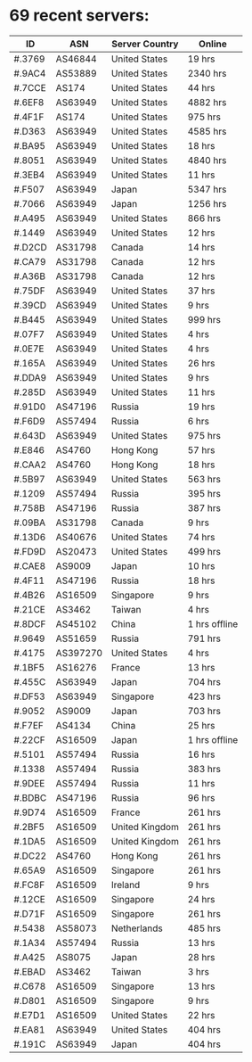 # 69 recent servers:

| ID | ASN | Server Country | Online |
| ------ | ------ | ------ | ------ |
| #.3769 | AS46844 | United States | 19 hrs |
| #.9AC4 | AS53889 | United States | 2340 hrs |
| #.7CCE | AS174 | United States | 44 hrs |
| #.6EF8 | AS63949 | United States | 4882 hrs |
| #.4F1F | AS174 | United States | 975 hrs |
| #.D363 | AS63949 | United States | 4585 hrs |
| #.BA95 | AS63949 | United States | 18 hrs |
| #.8051 | AS63949 | United States | 4840 hrs |
| #.3EB4 | AS63949 | United States | 11 hrs |
| #.F507 | AS63949 | Japan | 5347 hrs |
| #.7066 | AS63949 | Japan | 1256 hrs |
| #.A495 | AS63949 | United States | 866 hrs |
| #.1449 | AS63949 | United States | 12 hrs |
| #.D2CD | AS31798 | Canada | 14 hrs |
| #.CA79 | AS31798 | Canada | 12 hrs |
| #.A36B | AS31798 | Canada | 12 hrs |
| #.75DF | AS63949 | United States | 37 hrs |
| #.39CD | AS63949 | United States | 9 hrs |
| #.B445 | AS63949 | United States | 999 hrs |
| #.07F7 | AS63949 | United States | 4 hrs |
| #.0E7E | AS63949 | United States | 4 hrs |
| #.165A | AS63949 | United States | 26 hrs |
| #.DDA9 | AS63949 | United States | 9 hrs |
| #.285D | AS63949 | United States | 11 hrs |
| #.91D0 | AS47196 | Russia | 19 hrs |
| #.F6D9 | AS57494 | Russia | 6 hrs |
| #.643D | AS63949 | United States | 975 hrs |
| #.E846 | AS4760 | Hong Kong | 57 hrs |
| #.CAA2 | AS4760 | Hong Kong | 18 hrs |
| #.5B97 | AS63949 | United States | 563 hrs |
| #.1209 | AS57494 | Russia | 395 hrs |
| #.758B | AS47196 | Russia | 387 hrs |
| #.09BA | AS31798 | Canada | 9 hrs |
| #.13D6 | AS40676 | United States | 74 hrs |
| #.FD9D | AS20473 | United States | 499 hrs |
| #.CAE8 | AS9009 | Japan | 10 hrs |
| #.4F11 | AS47196 | Russia | 18 hrs |
| #.4B26 | AS16509 | Singapore | 9 hrs |
| #.21CE | AS3462 | Taiwan | 4 hrs |
| #.8DCF | AS45102 | China | 1 hrs offline |
| #.9649 | AS51659 | Russia | 791 hrs |
| #.4175 | AS397270 | United States | 4 hrs |
| #.1BF5 | AS16276 | France | 13 hrs |
| #.455C | AS63949 | Japan | 704 hrs |
| #.DF53 | AS63949 | Singapore | 423 hrs |
| #.9052 | AS9009 | Japan | 703 hrs |
| #.F7EF | AS4134 | China | 25 hrs |
| #.22CF | AS16509 | Japan | 1 hrs offline |
| #.5101 | AS57494 | Russia | 16 hrs |
| #.1338 | AS57494 | Russia | 383 hrs |
| #.9DEE | AS57494 | Russia | 11 hrs |
| #.BDBC | AS47196 | Russia | 96 hrs |
| #.9D74 | AS16509 | France | 261 hrs |
| #.2BF5 | AS16509 | United Kingdom | 261 hrs |
| #.1DA5 | AS16509 | United Kingdom | 261 hrs |
| #.DC22 | AS4760 | Hong Kong | 261 hrs |
| #.65A9 | AS16509 | Singapore | 261 hrs |
| #.FC8F | AS16509 | Ireland | 9 hrs |
| #.12CE | AS16509 | Singapore | 24 hrs |
| #.D71F | AS16509 | Singapore | 261 hrs |
| #.5438 | AS58073 | Netherlands | 485 hrs |
| #.1A34 | AS57494 | Russia | 13 hrs |
| #.A425 | AS8075 | Japan | 28 hrs |
| #.EBAD | AS3462 | Taiwan | 3 hrs |
| #.C678 | AS16509 | Singapore | 13 hrs |
| #.D801 | AS16509 | Singapore | 9 hrs |
| #.E7D1 | AS16509 | United States | 22 hrs |
| #.EA81 | AS63949 | United States | 404 hrs |
| #.191C | AS63949 | Japan | 404 hrs |

